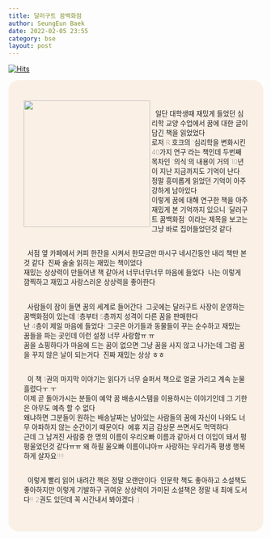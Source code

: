 ```yaml
---
title: 달러구트 꿈백화점
author: SeungEun Baek
date: 2022-02-05 23:55
category: bse
layout: post
---
```

[![Hits](https://hits.seeyoufarm.com/api/count/incr/badge.svg?url=https%3A%2F%2Fdev-seungeun.github.io%2F2book%2Fdollargut-dream-store%2F&count_bg=%23FEC8E6&title_bg=%23B2ADAD&icon=&icon_color=%23515050&title=hits&edge_flat=false)](https://hits.seeyoufarm.com)
<meta name="viewport" content="width=device-width,initial-scale=1">
<div style="border-radius: 20px 20px 20px 20px; padding: 40px 30px; font-size: 10pt; font-weight: lighter; background-color: linen;">
  <img width="250px" align="left" src="https://user-images.githubusercontent.com/80504390/152648502-8b6ef48b-a917-41cb-9398-7319b3ddd3e6.png">
  <br>
  &nbsp;&nbsp;일단 대학생때 재밌게 들었던 심리학 교양 수업에서 꿈에 대한 글이 담긴 책을 읽었었다.<br>
  로저 R.호크의 '심리학을 변화시킨 40가지 연구'라는 책인데 두번째 목차인 '의식'의 내용이 거의 10년이 지난 지금까지도 기억이 난다. 정말 흥미롭게 읽었던 기억이 아주 강하게 남아있다.<br>
  이렇게 꿈에 대해 연구한 책을 아주 재밌게 본 기억까지 있으니 '달러구트 꿈백화점' 이라는 제목을 보고는 그냥 바로 집어들었던것 같다.<br><br>

  &nbsp;&nbsp;서점 옆 카페에서 커피 한잔을 시켜서 한모금만 마시구 네시간동안 내리 책만 본것 같다. 진짜 술술 읽히는 재밌는 책이었다.<br>
  재밌는 상상력이 만들어낸 책 같아서 너무너무너무 마음에 들었다. 나는 이렇게 깜찍하고 재밌고 사랑스러운 상상력을 좋아한다.<br><br>

  &nbsp;&nbsp;사람들이 잠이 들면 꿈의 세계로 들어간다. 그곳에는 달러구트 사장이 운영하는 꿈백화점이 있는데 1층부터 5층까지 성격이 다른 꿈을 판매한다.<br>
  난 4층이 제일 마음에 들었다! 그곳은 아기들과 동물들이 꾸는 순수하고 재밌는 꿈들을 파는 곳인데 이런 설정 너무 사랑함ㅠ.ㅠ<br>
  꿈을 쇼핑하다가 마음에 드는 꿈이 없으면 그냥 꿈을 사지 않고 나가는데 그럼 꿈을 꾸지 않은 날이 되는거다. 진짜 재밌는 상상 ㅎㅎ<br><br>

  &nbsp;&nbsp;이 책 1권의 마지막 이야기는 읽다가 너무 슬퍼서 책으로 얼굴 가리고 계속 눈물 흘렸다ㅜ.ㅜ<br>
  이제 곧 돌아가시는 분들이 예약 꿈 배송시스템을 이용하시는 이야기인데 그 기한은 아무도 예측 할 수 없다.<br>
  왜냐하면 그분들이 원하는 배송날짜는 남아있는 사람들의 꿈에 자신이 나와도 너무 아파하지 않는 순간이기 때문이다. 에휴 지금 감상문 쓰면서도 먹먹하다.<br>
  근데 그 남겨진 사람중 한 명의 이름이 우리오빠 이름과 같아서 더 이입이 돼서 펑펑울었던것 같다ㅠㅠ 왜 하필 울오빠 이름이냐아ㅠ 사랑하는 우리가족 평생 행복하게 살자요!!!!<br><br>

  &nbsp;&nbsp;이렇게 빨리 읽어 내려간 책은 정말 오랜만이다. 인문학 책도 좋아하고 소설책도 좋아하지만 이렇게 기발하구 귀여운 상상력이 가미된 소설책은 정말 내 최애 도서다!! 2권도 있던데 꼭 시간내서 봐야겠다 :)
</div>
